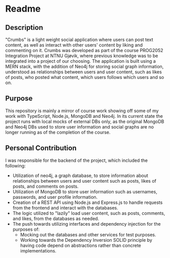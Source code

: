 # Readme

## Description

"Crumbs" is a light weight social application where users can post text content, as well as 
interact with other users' content by liking and commenting on it. Crumbs was developed as part of
the course PROG2052 Integration Project at NTNU Gjøvik, where previous knowledge was to be integrated
into a project of our choosing. The application is built using a MERN stack, with the addition of Neo4j 
for storing social graph information, understood as relationships between users and user content, such as 
likes of posts, who posted what content, which users follows which users and so on.

## Purpose

This repository is mainly a mirror of course work showing off some of my work with TypeScript, Node.js, MongoDB and Neo4j.
In its current state the project runs with local mocks of external DBs only, as the 
original MongoDB and Neo4j DBs used to store user information and social graphs are no longer
running as of the completion of the course. 

## Personal Contribution

I was responsible for the backend of the project, which included the following:
- Utilization of neo4j, a graph database, to store information about relationships between users and user content such as posts, likes of posts, and comments on posts.
- Utilization of MongoDB to store user information such as usernames, passwords, and user profile information.
- Creation of a REST API using Node.js and Express.js to handle requests from the frontend and interact with the databases.
- The logic utilized to "lazily" load user content, such as posts, comments, and likes, from the databases as needed.
- The push towards utilizing interfaces and dependency injection for the purposes of:
  - Mocking out the databases and other services for test purposes.
  - Working towards the Dependency Inversion SOLID principle by having code depend on abstractions rather than concrete implementations.

